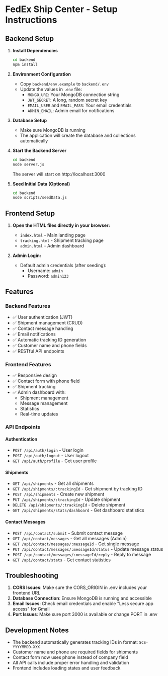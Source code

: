 # FedEx Ship Center - Setup Instructions

## Backend Setup

1. **Install Dependencies**

   ```bash
   cd backend
   npm install
   ```

2. **Environment Configuration**

   - Copy `backend/env.example` to `backend/.env`
   - Update the values in `.env` file:
     - `MONGO_URI`: Your MongoDB connection string
     - `JWT_SECRET`: A long, random secret key
     - `EMAIL_USER` and `EMAIL_PASS`: Your email credentials
     - `ADMIN_EMAIL`: Admin email for notifications

3. **Database Setup**

   - Make sure MongoDB is running
   - The application will create the database and collections automatically

4. **Start the Backend Server**

   ```bash
   cd backend
   node server.js
   ```

   The server will start on http://localhost:3000

5. **Seed Initial Data (Optional)**
   ```bash
   cd backend
   node scripts/seedData.js
   ```

## Frontend Setup

1. **Open the HTML files directly in your browser:**

   - `index.html` - Main landing page
   - `tracking.html` - Shipment tracking page
   - `admin.html` - Admin dashboard

2. **Admin Login:**
   - Default admin credentials (after seeding):
     - Username: `admin`
     - Password: `admin123`

## Features

### Backend Features

- ✅ User authentication (JWT)
- ✅ Shipment management (CRUD)
- ✅ Contact message handling
- ✅ Email notifications
- ✅ Automatic tracking ID generation
- ✅ Customer name and phone fields
- ✅ RESTful API endpoints

### Frontend Features

- ✅ Responsive design
- ✅ Contact form with phone field
- ✅ Shipment tracking
- ✅ Admin dashboard with:
  - Shipment management
  - Message management
  - Statistics
  - Real-time updates

### API Endpoints

#### Authentication

- `POST /api/auth/login` - User login
- `POST /api/auth/logout` - User logout
- `GET /api/auth/profile` - Get user profile

#### Shipments

- `GET /api/shipments` - Get all shipments
- `GET /api/shipments/:trackingId` - Get shipment by tracking ID
- `POST /api/shipments` - Create new shipment
- `PUT /api/shipments/:trackingId` - Update shipment
- `DELETE /api/shipments/:trackingId` - Delete shipment
- `GET /api/shipments/stats/dashboard` - Get dashboard statistics

#### Contact Messages

- `POST /api/contact/submit` - Submit contact message
- `GET /api/contact/messages` - Get all messages (Admin)
- `GET /api/contact/messages/:messageId` - Get single message
- `PUT /api/contact/messages/:messageId/status` - Update message status
- `POST /api/contact/messages/:messageId/reply` - Reply to message
- `GET /api/contact/stats` - Get contact statistics

## Troubleshooting

1. **CORS Issues**: Make sure the CORS_ORIGIN in .env includes your frontend URL
2. **Database Connection**: Ensure MongoDB is running and accessible
3. **Email Issues**: Check email credentials and enable "Less secure app access" for Gmail
4. **Port Issues**: Make sure port 3000 is available or change PORT in .env

## Development Notes

- The backend automatically generates tracking IDs in format: `SCS-YYYYMMDD-XXX`
- Customer name and phone are required fields for shipments
- Contact form now uses phone instead of company field
- All API calls include proper error handling and validation
- Frontend includes loading states and user feedback
